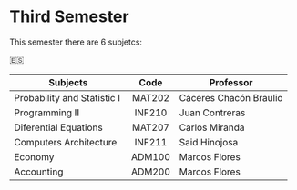 # Third Semester

This semester there are 6 subjetcs:

:es:

| Subjects                      | Code   | Professor              |
| ----------------------------- |:------:| ---------------------- |
| Probability and Statistic I   | MAT202 | Cáceres Chacón Braulio |
| Programming II                | INF210 | Juan Contreras         |
| Diferential Equations         | MAT207 | Carlos Miranda         |
| Computers Architecture        | INF211 | Said Hinojosa          |
| Economy                       | ADM100 | Marcos Flores          |
| Accounting                    | ADM200 | Marcos Flores          |
